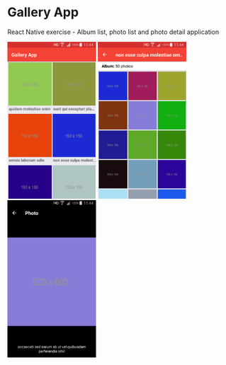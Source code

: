 # Gallery App

React Native exercise - Album list, photo list and photo detail application

<p float="left">
  <img src="/images/Screenshot_2018-08-31-11-44-38.png" width="200" />
  <img src="/images/Screenshot_2018-08-31-11-44-44.png" width="200" /> 
  <img src="/images/Screenshot_2018-08-31-11-44-50.png" width="200" />
</p>
